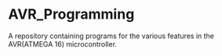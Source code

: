 # AVR_Programming
A repository containing programs for the various features in the AVR(ATMEGA 16) microcontroller. 
